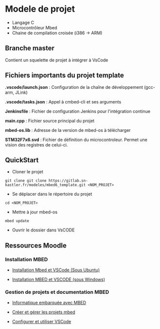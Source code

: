 # Modele de projet 

- Langage C
- Microcontrôleur Mbed
- Chaine de compilation croisée (i386 -> ARM)

## Branche master

Contient un squelette de projet à intégrer à VsCode

## Fichiers importants du projet template

**.vscode/launch.json** : Configuration de la chaîne de développement (gcc-arm, JLink)

**.vscode/tasks.json** : Appel à cmbed-cli et ses arguments

**Jenkinsfile** : Fichier de configuration Jenkins pour l'intégration continue

**main.cpp** : Fichier source principal du projet

**mbed-os.lib** : Adresse de la version de mbed-os à télécharger

**STM32F7x6.svd** : Fichier de définition du microcontroleur. Permet une vision des registres de celui-ci.

## QuickStart

- Cloner le projet

```shell
git clone git clone https://gitlab.sn-kastler.fr/modeles/mbed6_template.git <NOM_PROJET>
```

- Se déplacer dans le répertoire du projet

```shell
cd <NOM_PROJET>
```

- Mettre à jour mbed-os

```shell
mbed update
```

- Ouvrir le dossier dans VsCODE

## Ressources Moodle

### Installation MBED

- [Installation Mbed et VSCode (Sous Ubuntu)](http://moodle.lyceekastler.fr/mod/page/view.php?id=1392)

- [Installation MBED et VSCODE (sous Windows)](http://moodle.lyceekastler.fr/mod/page/view.php?id=1394)

### Gestion de projets et documentation MBED

- [Informatique embarquée avec MBED](http://moodle.lyceekastler.fr/course/view.php?id=112)

- [Créer et gérer les projets mbed](http://moodle.lyceekastler.fr/mod/wiki/view.php?id=1021)

- [Configurer et utiliser VSCode](http://moodle.lyceekastler.fr/mod/wiki/view.php?id=1022)
